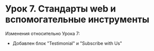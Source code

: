 # Урок 7. Стандарты web и вспомогательные инструменты

Изменения относительно Урока 7:
- Добавлен блок "Testimonial" и "Subscribe with Us"

